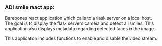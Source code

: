 ### ADI smile react app:
Barebones react application which calls to a flask server on a
local host. The goal is to display the flask servers camera
and detect all smiles. This application also displays metadata
regarding detected faces in the image.

This application includes functions to enable and disable the video
stream.